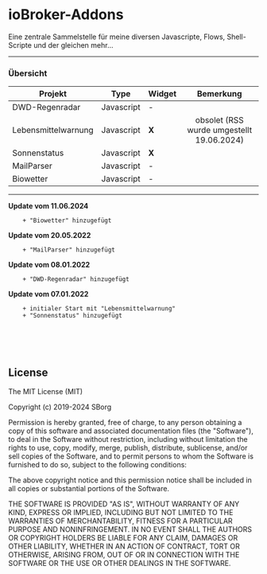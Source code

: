 <h1>ioBroker-Addons</h1>

Eine zentrale Sammelstelle für meine diversen Javascripte, Flows, Shell-Scripte und der gleichen mehr...


---

### Übersicht ###
| Projekt | Type | Widget | Bemerkung
| --- | --- | --- | :---:
| DWD-Regenradar | Javascript | -
| Lebensmittelwarnung | Javascript | **X** | obsolet (RSS wurde umgestellt 19.06.2024)
| Sonnenstatus | Javascript | **X**
| MailParser | Javascript | -
| Biowetter | Javascript | -


---	

**Update vom 11.06.2024**
```
    + "Biowetter" hinzugefügt
```

**Update vom 20.05.2022**
```
    + "MailParser" hinzugefügt
```

**Update vom 08.01.2022**
```
    + "DWD-Regenradar" hinzugefügt
```

**Update vom 07.01.2022**
```
    + initialer Start mit "Lebensmittelwarnung"
    + "Sonnenstatus" hinzugefügt
```

<br><br><br>
## License ##
The MIT License (MIT)

Copyright (c) 2019-2024 SBorg

Permission is hereby granted, free of charge, to any person obtaining a copy
of this software and associated documentation files (the "Software"), to deal
in the Software without restriction, including without limitation the rights
to use, copy, modify, merge, publish, distribute, sublicense, and/or sell
copies of the Software, and to permit persons to whom the Software is
furnished to do so, subject to the following conditions:

The above copyright notice and this permission notice shall be included in
all copies or substantial portions of the Software.

THE SOFTWARE IS PROVIDED "AS IS", WITHOUT WARRANTY OF ANY KIND, EXPRESS OR
IMPLIED, INCLUDING BUT NOT LIMITED TO THE WARRANTIES OF MERCHANTABILITY,
FITNESS FOR A PARTICULAR PURPOSE AND NONINFRINGEMENT. IN NO EVENT SHALL THE
AUTHORS OR COPYRIGHT HOLDERS BE LIABLE FOR ANY CLAIM, DAMAGES OR OTHER
LIABILITY, WHETHER IN AN ACTION OF CONTRACT, TORT OR OTHERWISE, ARISING FROM,
OUT OF OR IN CONNECTION WITH THE SOFTWARE OR THE USE OR OTHER DEALINGS IN
THE SOFTWARE.
